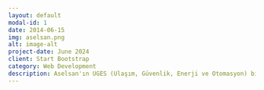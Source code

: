 ```yaml
---
layout: default
modal-id: 1
date: 2014-06-15
img: aselsan.png
alt: image-alt
project-date: June 2024
client: Start Bootstrap
category: Web Development
description: Aselsan'ın UGES (Ulaşım, Güvenlik, Enerji ve Otomasyon) biriminde Görüntü Yönetim Alt Sistemleri Ar-Ge Laboratuvarı'nda staj yaptım. IP kameralar, plaka ve yüz takip sistemi kameraları, kızılötesi kameralar ve NVR cihazlarının araştırma geliştirme süreçlerini yakından gözlemleme fırsatı buldum. Stajım sırasında üretilen kameraların fonksiyonlarını test etmek için Python tabanlı bir arayüz tasarladım. Ayrıca zamanlayıcı ve akım kontrol devresi tasarladım.
---
```

